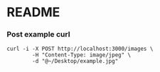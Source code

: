 # README
### Post example curl

```
curl -i -X POST http://localhost:3000/images \
        -H "Content-Type: image/jpeg" \
        -d "@~/Desktop/example.jpg"
```